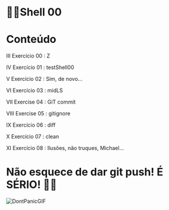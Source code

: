 # 👩‍💻Shell 00

# Conteúdo

III Exercício 00 : Z 

IV Exercício 01 : testShell00 

V Exercício 02 : Sim, de novo... 

VI Exercício 03 : midLS 

VII Exercise 04 : GiT commit 

VIII Exercise 05 : gitignore 

IX Exercício 06 : diff 

X Exercício 07 : clean 

XI Exercício 08 : Ilusões, não truques, Michael... 

# Não esquece de dar git push! É SÉRIO! 😬🖖

![DontPanicGIF](https://user-images.githubusercontent.com/95503135/166584623-ba795acc-2e96-4a35-92b4-49a4934bbf78.gif)

